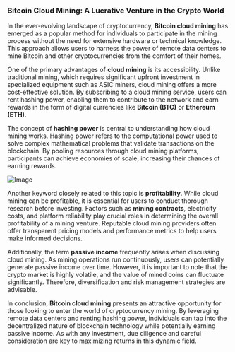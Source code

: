 ### Bitcoin Cloud Mining: A Lucrative Venture in the Crypto World

In the ever-evolving landscape of cryptocurrency, **Bitcoin cloud mining** has emerged as a popular method for individuals to participate in the mining process without the need for extensive hardware or technical knowledge. This approach allows users to harness the power of remote data centers to mine Bitcoin and other cryptocurrencies from the comfort of their homes.

One of the primary advantages of **cloud mining** is its accessibility. Unlike traditional mining, which requires significant upfront investment in specialized equipment such as ASIC miners, cloud mining offers a more cost-effective solution. By subscribing to a cloud mining service, users can rent hashing power, enabling them to contribute to the network and earn rewards in the form of digital currencies like **Bitcoin (BTC)** or **Ethereum (ETH)**.

The concept of **hashing power** is central to understanding how cloud mining works. Hashing power refers to the computational power used to solve complex mathematical problems that validate transactions on the blockchain. By pooling resources through cloud mining platforms, participants can achieve economies of scale, increasing their chances of earning rewards.

![Image](https://github.com/user-attachments/assets/b8266eee-691e-4ee1-99ef-bfa10d234fd4)

Another keyword closely related to this topic is **profitability**. While cloud mining can be profitable, it is essential for users to conduct thorough research before investing. Factors such as **mining contracts**, electricity costs, and platform reliability play crucial roles in determining the overall profitability of a mining venture. Reputable cloud mining providers often offer transparent pricing models and performance metrics to help users make informed decisions.

Additionally, the term **passive income** frequently arises when discussing cloud mining. As mining operations run continuously, users can potentially generate passive income over time. However, it is important to note that the crypto market is highly volatile, and the value of mined coins can fluctuate significantly. Therefore, diversification and risk management strategies are advisable.

In conclusion, **Bitcoin cloud mining** presents an attractive opportunity for those looking to enter the world of cryptocurrency mining. By leveraging remote data centers and renting hashing power, individuals can tap into the decentralized nature of blockchain technology while potentially earning passive income. As with any investment, due diligence and careful consideration are key to maximizing returns in this dynamic field.